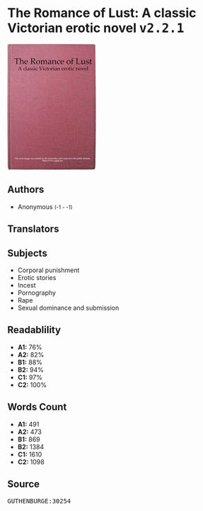 # The Romance of Lust: A classic Victorian erotic novel <kbd>v2.2.1</kbd>

![](./cover.medium.jpg "")

## Authors


 - Anonymous <small>(-1 - -1)</small>

## Translators



## Subjects


 - Corporal punishment
 - Erotic stories
 - Incest
 - Pornography
 - Rape
 - Sexual dominance and submission

## Readablility


 - **A1:** 76%
 - **A2:** 82%
 - **B1:** 88%
 - **B2:** 94%
 - **C1:** 97%
 - **C2:** 100%

## Words Count


 - **A1:** 491
 - **A2:** 473
 - **B1:** 869
 - **B2:** 1384
 - **C1:** 1610
 - **C2:** 1098

## Source


<kbd>GUTHENBURGE:30254</kbd>
